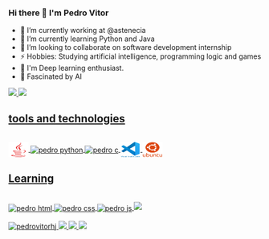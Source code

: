 ### Hi there 👋 I'm Pedro Vitor

- 🔭 I’m currently working at @astenecia
- 🌱 I’m currently learning Python and Java
- 👯 I’m looking to collaborate on software development internship
- ⚡ Hobbies: Studying artificial intelligence, programming logic and games
- 📑 I'm Deep learning enthusiast.
- 🤖 Fascinated by AI

<div>
  <a href="https://github.com/PedroVitorhj">
  <img height="180em" src="https://github-readme-stats.vercel.app/api?username=PedroVitorhj&show_icons=true&theme=synthwave&include_all_commits=true&count_private=true"/>
  <img height="180em" src="https://github-readme-stats.vercel.app/api/top-langs/?username=PedroVitorhj&layout=compact&langs_count=7&theme=synthwave"/>
  </div>
  
  ## tools and technologies
  
<div style="display: inline_block"><br>
  <img align="center" alt="pedro java" height="30" width="40" src="https://raw.githubusercontent.com/devicons/devicon/master/icons/java/java-plain.svg">
   <img align="center" alt="pedro python" height="30" width="40" src="https://cdn.jsdelivr.net/gh/devicons/devicon/icons/python/python-original.svg">
  <img align="center" alt="pedro c" height="30" width="40" src="https://cdn.jsdelivr.net/gh/devicons/devicon/icons/c/c-original.svg">
  <img align="center" alt="pedro vscode" height="30" width="40" src="https://raw.githubusercontent.com/devicons/devicon/master/icons/vscode/vscode-original-wordmark.svg">
    <img align="center" alt="pedro ubuntu" height="30" width="40" src="https://raw.githubusercontent.com/devicons/devicon/master/icons/ubuntu/ubuntu-plain-wordmark.svg">
</div>
 
  ## Learning
  
   <div style="display: inline_block"><br>
    <img align="center" alt="pedro html" height="30" width="40" src="https://cdn.jsdelivr.net/gh/devicons/devicon/icons/html5/html5-original.svg">
     <img align="center" alt="pedro css" height="30" width="40" src="https://cdn.jsdelivr.net/gh/devicons/devicon/icons/css3/css3-original.svg">
    <img align="center" alt="pedro js" height="30" width="40" src="https://cdn.jsdelivr.net/gh/devicons/devicon/icons/javascript/javascript-original.svg">
    <img width="250" src="https://tenor.com/pt-BR/view/gimme-code-gimme-code-cat-tapping-gif-15479445">
</div>
  
<br />
<div> 
  <img src="https://komarev.com/ghpvc/?username=PedroVitorhj&label=Profile%20views&color=0e75b6&style=flat" alt="pedrovitorhj" />
  <a href="https://www.instagram.com/pedro.vitorhj" target="_blank">
    <img src="https://img.shields.io/badge/-Instagram-%23E4405F?style=for-the-badge&logo=instagram&logoColor=white" target="_blank">
  </a>
  <a href = "mailto:pvherrera82@gmail.com">
    <img src="https://img.shields.io/badge/Gmail-D14836?style=for-the-badge&logo=gmail&logoColor=white" target="_blank">
  </a>
  <a href="https://www.linkedin.com/in/pedro-vitorhj"_blank">
    <img src="https://img.shields.io/badge/-LinkedIn-%230077B5?style=for-the-badge&logo=linkedin&logoColor=white" target="_blank">
  </a>
</div>
